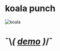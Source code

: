 # koala punch

![koala](http://frankbi.io/koala-punch/images/koala.png "koala yo")


# ¯\\_( [demo](http://frank.io/koala-punch) )_/¯
